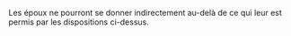   
 Les époux ne pourront se donner indirectement au-delà de ce qui leur est permis par les dispositions ci-dessus.  

  
